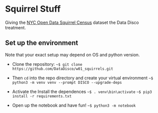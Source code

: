 # Squirrel Stuff

Giving the [NYC Open Data Squirrel Census](https://data.cityofnewyork.us/Environment/2018-Central-Park-Squirrel-Census-Squirrel-Data/vfnx-vebw) dataset the Data Disco treatment.


## Set up the environment

Note that your exact setup may depend on OS and python version.

- Clone the repository:
`~$ git clone https://github.com/DataDisco/w01_squirrels.git`

- Then `cd` into the repo directory and create your virtual environment
`~$ python3 -m venv venv --prompt DISCO --upgrade-deps`

- Activate the Install the dependences
`~$ . venv\bin\activate`
`~$ pip3 install -r requirements.txt`

- Open up the notebook and have fun!
`~$ python3 -m notebook`